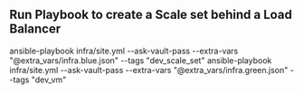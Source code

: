 ## Run Playbook to create a Scale set behind a Load Balancer
ansible-playbook infra/site.yml --ask-vault-pass --extra-vars "@extra_vars/infra.blue.json" --tags "dev_scale_set"
ansible-playbook infra/site.yml --ask-vault-pass --extra-vars "@extra_vars/infra.green.json" --tags "dev_vm"

